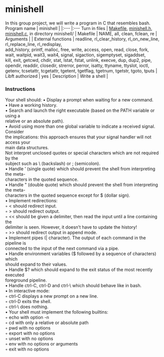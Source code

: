 # minishell
In this group project, we will write a program in C that resembles bash.<br />
Program name | minishell |
|:--- |:---
Turn in files | [Makefile](https://github.com/merijnjong/minishell/blob/main/minishell/Makefile), [minishell.h](https://github.com/merijnjong/minishell/blob/main/minishell/incs/minishell.h), [minishell.c](https://github.com/merijnjong/minishell/blob/main/minishell/srcs/minishell.c), in directory minishell/ |
Makefile | NAME, all, clean, fclean, re |
Arguments |  |
External functions | readline, rl_clear_history, rl_on_new_line, rl_replace_line, rl_redisplay,<br />add_history, printf, malloc, free, write, access, open, read, close, fork,<br />wait, waitpid, wait3, wait4, signal, sigaction, sigemptyset, sigaddset,<br />kill, exit, getcwd, chdir, stat, lstat, fstat, unlink, execve, dup, dup2, pipe,<br />opendir, readdir, closedir, strerror, perror, isatty, ttyname, ttyslot, ioctl,<br />getenv, tcsetattr, tcgetattr, tgetent, tgetflag, tgetnum, tgetstr, tgoto, tputs |
Libft authorized | yes |
Description | Write a shell |

### Instructions
Your shell should:
• Display a prompt when waiting for a new command.<br />
• Have a working history.<br />
• Search and launch the right executable (based on the PATH variable or using a<br />
relative or an absolute path).<br />
• Avoid using more than one global variable to indicate a received signal. Consider<br />
the implications: this approach ensures that your signal handler will not access your<br />
main data structures.<br />
Not interpret unclosed quotes or special characters which are not required by the<br />
subject such as \ (backslash) or ; (semicolon).<br />
• Handle ’ (single quote) which should prevent the shell from interpreting the meta-<br />
characters in the quoted sequence.<br />
• Handle " (double quote) which should prevent the shell from interpreting the meta-<br />
characters in the quoted sequence except for $ (dollar sign).<br />
• Implement redirections:<br />
◦ < should redirect input.<br />
◦ > should redirect output.<br />
◦ << should be given a delimiter, then read the input until a line containing the<br />
delimiter is seen. However, it doesn’t have to update the history!<br />
◦ >> should redirect output in append mode.<br />
• Implement pipes (| character). The output of each command in the pipeline is<br />
connected to the input of the next command via a pipe.<br />
• Handle environment variables ($ followed by a sequence of characters) which<br />
should expand to their values.<br />
• Handle $? which should expand to the exit status of the most recently executed<br />
foreground pipeline.<br />
• Handle ctrl-C, ctrl-D and ctrl-\ which should behave like in bash.<br />
• In interactive mode:<br />
◦ ctrl-C displays a new prompt on a new line.<br />
◦ ctrl-D exits the shell.<br />
◦ ctrl-\ does nothing.<br />
• Your shell must implement the following builtins:<br />
◦ echo with option -n<br />
◦ cd with only a relative or absolute path<br />
◦ pwd with no options<br />
◦ export with no options<br />
◦ unset with no options<br />
◦ env with no options or arguments<br />
◦ exit with no options<br />

